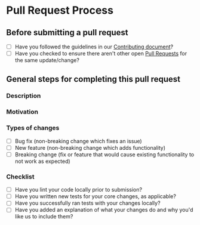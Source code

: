 <!--- Provide a general summary of your changes in the Title above -->
# Pull Request Process

## Before submitting a pull request

* [ ] Have you followed the guidelines in our [Contributing document](CONTRIBUTING.md)?
* [ ] Have you checked to ensure there aren't other open [Pull Requests](../../pulls) for the same update/change?

## General steps for completing this pull request

### Description

<!--- Describe your changes in detail -->

### Motivation

<!--- Why is this change required? What problem does it solve? -->
<!--- If it fixes an open issue, please link to the issue here. -->

### Types of changes

<!--- What types of changes does your code introduce? Put an `x` in all the boxes that apply: -->
- [ ] Bug fix (non-breaking change which fixes an issue)
- [ ] New feature (non-breaking change which adds functionality)
- [ ] Breaking change (fix or feature that would cause existing functionality to not work as expected)

### Checklist
<!--- Go over all the following points, and put an `x` in all the boxes that apply. -->
<!--- If you're unsure about any of these, don't hesitate to ask. We're here to help! -->
- [ ] Have you lint your code locally prior to submission?
- [ ] Have you written new tests for your core changes, as applicable?
- [ ] Have you successfully ran tests with your changes locally?
- [ ] Have you added an explanation of what your changes do and why you'd like us to include them?